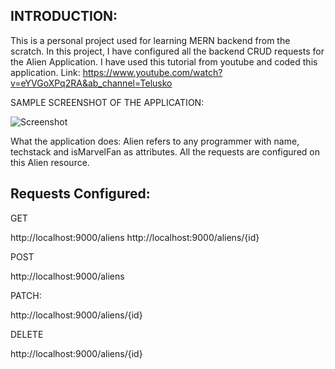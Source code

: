 ## INTRODUCTION:

This is a personal project used for learning MERN backend from the scratch.
In this project, I have configured all the backend CRUD requests for the Alien Application.
I have used this tutorial from youtube and coded this application.
Link: https://www.youtube.com/watch?v=eYVGoXPq2RA&ab_channel=Telusko

SAMPLE SCREENSHOT OF THE APPLICATION:

![Screenshot](https://github.com/sinhaamitsde/MERN_CRUDBackEnd/tree/main/ScreenShot/Delete_1_Alien.JPG)

What the application does:
Alien refers to any programmer with name, techstack and isMarvelFan as attributes.
All the requests are configured on this Alien resource.

## Requests Configured:

GET

http://localhost:9000/aliens
http://localhost:9000/aliens/{id}

POST

http://localhost:9000/aliens

PATCH:

http://localhost:9000/aliens/{id}

DELETE

http://localhost:9000/aliens/{id}
